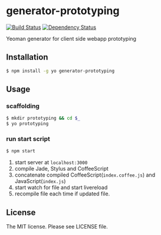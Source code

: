 # generator-prototyping

[![Build Status](https://travis-ci.org/sasaplus1/generator-prototyping.png)](https://travis-ci.org/sasaplus1/generator-prototyping)
[![Dependency Status](https://gemnasium.com/sasaplus1/generator-prototyping.png)](https://gemnasium.com/sasaplus1/generator-prototyping)

Yeoman generator for client side webapp prototyping

## Installation

```sh
$ npm install -g yo generator-prototyping
```

## Usage

### scaffolding

```sh
$ mkdir prototyping && cd $_
$ yo prototyping
```

### run start script

```sh
$ npm start
```

1. start server at `localhost:3000`
1. compile Jade, Stylus and CoffeeScript
1. concatenate compiled CoffeeScript(`index.coffee.js`) and JavaScript(`index.js`)
1. start watch for file and start livereload
1. recompile file each time if updated file.

## License

The MIT license. Please see LICENSE file.
